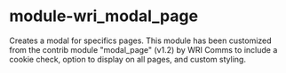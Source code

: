 # module-wri_modal_page

Creates a modal for specifics pages. This module has been customized from the contrib module "modal_page" (v1.2) by WRI Comms to include a cookie check, option to display on all pages, and custom styling.

